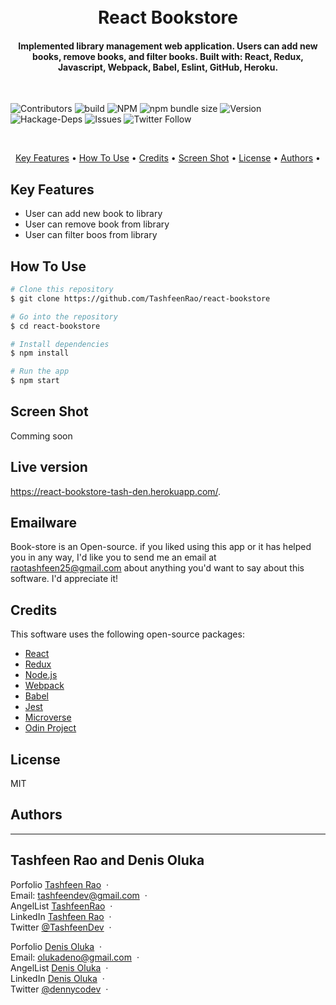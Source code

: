 
<h1 align="center">
  <br>
    React Bookstore
  <br>
</h1>

<h4 align="center">Implemented library management web application.
Users can add new books, remove books, and filter books.
Built with:  React, Redux, Javascript, Webpack, Babel, Eslint, GitHub, Heroku.
</h4>
</br>

![Contributors](https://img.shields.io/badge/Contributor-Tashfeen-green)
![build](https://img.shields.io/badge/build-passing-green)
![NPM](https://img.shields.io/badge/NPM-14.01-green)
![npm bundle size](https://img.shields.io/bundlephobia/min/react?color=green)
![Version](https://img.shields.io/badge/version-1.0.0-green)
![Hackage-Deps](https://img.shields.io/hackage-deps/v/json)
![Issues](https://img.shields.io/badge/issues-0-green)
![Twitter Follow](https://img.shields.io/twitter/follow/TashfeenDev?label=Tashfeen&style=social)

</br>

<p align="center">
  <a href="#key-features">Key Features</a> •
  <a href="#how-to-use">How To Use</a> •
  <a href="#credits">Credits</a> •
  <a href="#screen-shot">Screen Shot</a> •
  <a href="#license">License</a> •
  <a href="#authors">Authors</a> •
</p>


## Key Features

* User can add new book to library
* User can remove book from library
* User can filter boos from library

## How To Use

```bash
# Clone this repository
$ git clone https://github.com/TashfeenRao/react-bookstore

# Go into the repository
$ cd react-bookstore

# Install dependencies
$ npm install

# Run the app
$ npm start
```

## Screen Shot

Comming soon

## Live version

https://react-bookstore-tash-den.herokuapp.com/.

## Emailware

Book-store is an Open-source. if you liked using this app or it has helped you in any way, I'd like you to send me an email at <raotashfeen25@gmail.com> about anything you'd want to say about this software. I'd appreciate it!

## Credits

This software uses the following open-source packages:

- [React](https://React.org/)
- [Redux](https://Redux.org/)
- [Node.js](https://nodejs.org/)
- [Webpack](https://webpack.js.org/)
- [Babel](https://babeljs.io/)
- [Jest](https://jestjs.io/)
- [Microverse](http://microverse.org/)
- [Odin Project](https://www.theodinproject.com/)

## License

MIT

## Authors
---

<h2>Tashfeen Rao and Denis Oluka</h2>

Porfolio [Tashfeen Rao](https://tashfeen-rao.netlify.app/) &nbsp;&middot;&nbsp;
</br>
Email: tashfeendev@gmail.com &nbsp;&middot;&nbsp;
</br>
AngelList [TashfeenRao](https://angel.co/u/tashfeen-rao) &nbsp;&middot;&nbsp;
</br>
LinkedIn [Tashfeen Rao](https://www.linkedin.com/in/tashfeen-rao/) &nbsp;&middot;&nbsp;
</br>
Twitter [@TashfeenDev](https://twitter.com/TashfeenDev) &nbsp;&middot;&nbsp;


Porfolio [Denis Oluka](https://olukadenis.me) &nbsp;&middot;&nbsp;
</br>
Email: olukadeno@gmail.com &nbsp;&middot;&nbsp;
</br>
AngelList [Denis Oluka](https://angel.co/u/denis-oluka) &nbsp;&middot;&nbsp;
</br>
LinkedIn [Denis Oluka](https://www.linkedin.com/in/denis-oluka) &nbsp;&middot;&nbsp;
</br>
Twitter [@dennycodev](https://twitter.com/dennycodev) &nbsp;&middot;&nbsp;
